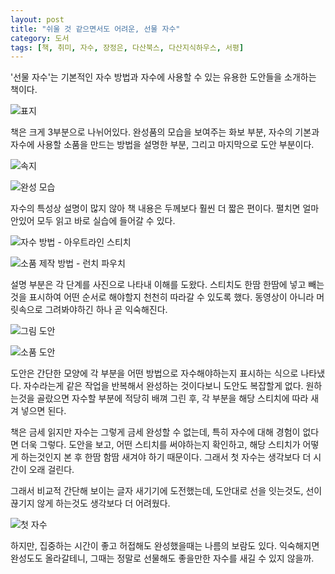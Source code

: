 ```yaml
---
layout: post
title: "쉬울 것 같으면서도 어려운, 선물 자수"
category: 도서
tags: [책, 취미, 자수, 장정은, 다산북스, 다산지식하우스, 서평]
---
```


'선물 자수'는 기본적인 자수 방법과 자수에 사용할 수 있는 유용한 도안들을 소개하는 책이다.

![표지](https://lh3.googleusercontent.com/-FOZRnCtoEbs/WSgqzOLLWoI/AAAAAAAAULA/B3Mo3GV3bqAn0cwAQ8l6fXXpyac6kc3RACE0/s600/present-embroidery-1.jpg)

책은 크게 3부분으로 나뉘어있다.
완성품의 모습을 보여주는 화보 부분,
자수의 기본과 자수에 사용할 소품을 만드는 방법을 설명한 부분,
그리고 마지막으로 도안 부분이다.

![속지](https://lh3.googleusercontent.com/-bsi_3KUWTPU/WSgq7q8C2FI/AAAAAAAAULQ/s-tkj-Nf7lEyTROl76fLScXkKG_Pku7NACE0/s600/present-embroidery-2.jpg)

![완성 모습](https://lh3.googleusercontent.com/-U7V_3nVaMXI/WSgrELrNzdI/AAAAAAAAULg/JStmoGRgqOAL9jnJ6H6x7Eo_L_Obi6EogCE0/s600/present-embroidery-3.jpg)

자수의 특성상 설명이 많지 않아
책 내용은 두께보다 훨씬 더 짧은 편이다.
펼치면 얼마 안있어 모두 읽고 바로 실습에 들어갈 수 있다.

![자수 방법 - 아우트라인 스티치](https://lh3.googleusercontent.com/-jcD2m2fMGZ4/WSgrLJfoFUI/AAAAAAAAULw/HPCPRZnsVFEsfq6NunnyVTfn-oWNAifyQCE0/s600/present-embroidery-4.jpg)

![소품 제작 방법 - 런치 파우치](https://lh3.googleusercontent.com/-vgDcfr40kVk/WSgrtPiBpzI/AAAAAAAAUMg/1ADQUg2KukI9RdvtirrxXQ2Yf16Rnn9RQCE0/s600/present-embroidery-5.jpg)

설명 부분은 각 단계를 사진으로 나타내 이해를 도왔다.
스티치도 한땀 한땀에 넣고 빼는것을 표시하여 어떤 순서로 해야할지 천천히 따라갈 수 있도록 했다.
동영상이 아니라 머릿속으로 그려봐야하긴 하나 곧 익숙해진다.

![그림 도안](https://lh3.googleusercontent.com/-OrafdXdVwTs/WSgrYOPSVJI/AAAAAAAAUMA/7JsbZxzkPm0p-eW1YXs4J-NBEK5WWcN4QCE0/s600/present-embroidery-6.jpg)

![소품 도안](https://lh3.googleusercontent.com/-3KIKM5cZjAI/WSgrf9dF-ZI/AAAAAAAAUMQ/iPrkXFuxevIM35yPwkfNYJigAq_qTInsQCE0/s600/present-embroidery-7.jpg)

도안은 간단한 모양에 각 부분을 어떤 방법으로 자수해야하는지 표시하는 식으로 나타냈다.
자수라는게 같은 작업을 반복해서 완성하는 것이다보니 도안도 복잡할게 없다.
원하는것을 골랐으면 자수할 부분에 적당히 배껴 그린 후,
각 부분을 해당 스티치에 따라 새겨 넣으면 된다.

책은 금세 읽지만 자수는 그렇게 금세 완성할 수 없는데,
특히 자수에 대해 경험이 없다면 더욱 그렇다.
도안을 보고, 어떤 스티치를 써야하는지 확인하고,
해당 스티치가 어떻게 하는것인지 본 후 한땀 함땀 새겨야 하기 때문이다.
그래서 첫 자수는 생각보다 더 시간이 오래 걸린다.

그래서 비교적 간단해 보이는 글자 새기기에 도전했는데,
도안대로 선을 잇는것도, 선이 끊기지 않게 하는것도 생각보다 더 어려웠다.

![첫 자수](https://lh3.googleusercontent.com/-XwkLD_0GK5U/WShTfovx8yI/AAAAAAAAUO8/hg-hTP5EtgkjtFmfzgKVnefsyT1E9CaFACE0/s600/present-embroidery-8.jpg)

하지만, 집중하는 시간이 좋고 허접해도 완성했을때는 나름의 보람도 있다.
익숙해지면 완성도도 올라갈테니, 그때는 정말로 선물해도 좋을만한 자수를 새길 수 있지 않을까.
